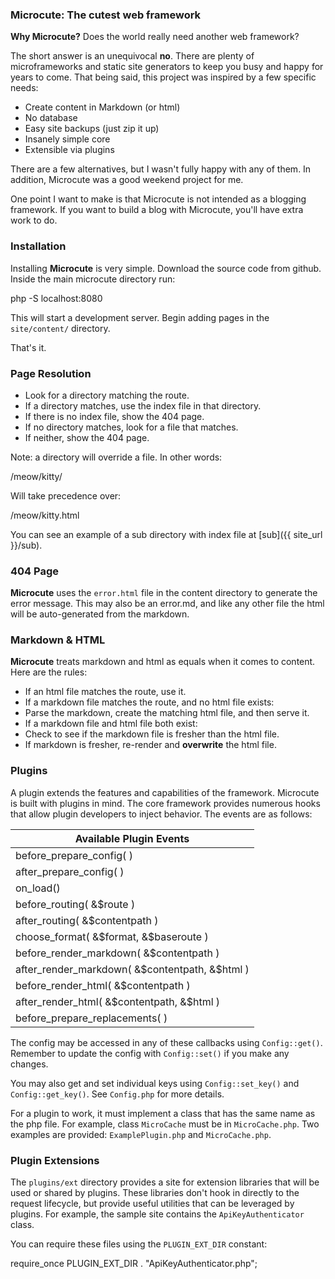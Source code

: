 ### Microcute: The cutest web framework

**Why Microcute?** Does the world really need another web framework?

The short answer is an unequivocal **no**. There are plenty of microframeworks
and static site generators to keep you busy and happy for years to come. That
being said, this project was inspired by a few specific needs:

* Create content in Markdown (or html)
* No database
* Easy site backups (just zip it up)
* Insanely simple core
* Extensible via plugins

There are a few alternatives, but I wasn't fully happy with any of them. In
addition, Microcute was a good weekend project for me.

One point I want to make is that Microcute is not intended as a blogging
framework. If you want to build a blog with Microcute, you'll have extra work
to do.

### Installation

Installing **Microcute** is very simple. Download the source code from github.
Inside the main microcute directory run:

php -S localhost:8080

This will start a development server. Begin adding pages in the `site/content/`
directory.

That's it.

### Page Resolution

* Look for a directory matching the route.
* If a directory matches, use the index file in that directory.
* If there is no index file, show the 404 page.
* If no directory matches, look for a file that matches.
* If neither, show the 404 page.

Note: a directory will override a file. In other words:

/meow/kitty/

Will take precedence over:

/meow/kitty.html

You can see an example of a sub directory with index file at [sub]({{ site_url }}/sub).

### 404 Page

**Microcute** uses the `error.html` file in the content directory to generate the
error message. This may also be an error.md, and like any other file the html
will be auto-generated from the markdown.

### Markdown & HTML

**Microcute** treats markdown and html as equals when it comes to content. Here
are the rules:

* If an html file matches the route, use it.
* If a markdown file matches the route, and no html file exists:
* Parse the markdown, create the matching html file, and then serve it.
* If a markdown file and html file both exist:
* Check to see if the markdown file is fresher than the html file.
* If markdown is fresher, re-render and **overwrite** the html file.

### Plugins

A plugin extends the features and capabilities of the framework. Microcute is
built with plugins in mind. The core framework provides numerous hooks that
allow plugin developers to inject behavior. The events are as follows:

| Available Plugin Events                          |
| -----------------------                          |
| before_prepare_config( )                         |
| after_prepare_config( )                          |
| on_load()                                        |
| before_routing( &$route )                        |
| after_routing( &$contentpath )                   |
| choose_format( &$format, &$baseroute )           |
| before_render_markdown( &$contentpath )          |
| after_render_markdown( &$contentpath, &$html )   |
| before_render_html( &$contentpath )              |
| after_render_html( &$contentpath, &$html )       |
| before_prepare_replacements( )                   |


The config may be accessed in any of these callbacks using `Config::get()`.
Remember to update the config with `Config::set()` if you make any changes.

You may also get and set individual keys using `Config::set_key()` and
`Config::get_key()`. See `Config.php` for more details.

For a plugin to work, it must implement a class that has the same name as the
php file. For example, class `MicroCache` must be in `MicroCache.php`. Two
examples are provided: `ExamplePlugin.php` and `MicroCache.php`.

### Plugin Extensions

The `plugins/ext` directory provides a site for extension libraries that will be
used or shared by plugins. These libraries don't hook in directly to the request
lifecycle, but provide useful utilities that can be leveraged by plugins. For
example, the sample site contains the `ApiKeyAuthenticator` class.

You can require these files using the `PLUGIN_EXT_DIR` constant:

require_once PLUGIN_EXT_DIR . "ApiKeyAuthenticator.php";
